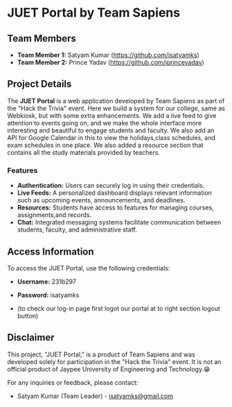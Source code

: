 # JUET Portal by Team Sapiens

## Team Members
- **Team Member 1:** Satyam Kumar (https://github.com/isatyamks)
- **Team Member 2:** Prince Yadav  (https://github.com/iprinceyadav)

## Project Details
The **JUET Portal** is a web application developed by Team Sapiens as part of the "Hack the Trivia" event. Here we build a system for our college, same as Webkiosk, but with some extra enhancements. We add a live feed to give attention to events going on, and we make the whole interface more interesting and beautiful to engage students and faculty. We also add an API for Google Calendar in this to view the holidays,class schedules, and exam schedules in one place. We also added a resource section that contains all the study materials provided by teachers.

### Features
- **Authentication:** Users can securely log in using their credentials.
- **Live Feeds:** A personalized dashboard displays relevant information such as upcoming events, announcements, and deadlines.
- **Resources:** Students have access to features for managing courses, assignments,and records.
- **Chat:** Integrated messaging systems facilitate communication between students, faculty, and administrative staff.

## Access Information
To access the JUET Portal, use the following credentials:
- **Username:** 231b297
- **Password:** isatyamks

- (to check our log-in page first logot our portal at to right section logout button)

## Disclaimer
This project, "JUET Portal," is a product of Team Sapiens and was developed solely for participation in the "Hack the Trivia" event. It is not an official product of Jaypee University of Engineering and Technology.😁

For any inquiries or feedback, please contact:
- Satyam Kumar (Team Leader) - [isatyamks@gmail.com](mailto:isatyamks@gmail.com)

